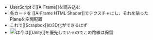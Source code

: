 
- UserScriptで[[A-Frame]]を読み込む
- 各カードを [[A-Frame HTML Shader]]でテクスチャにし、それを貼ったPlaneを空間配置
- これで[[Scrapbox]]の3D化ができるはず
- <img src='https://scrapbox.io/api/pages/nishio/nishio/icon' alt='nishio.icon' height="19.5"/>は今は[[Unity]]を優先しているのでこの路線は保留
